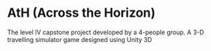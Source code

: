 # AtH (Across the Horizon)
The level IV capstone project developed by a 4-people group. A 3-D travelling simulator game designed using Unity 3D
